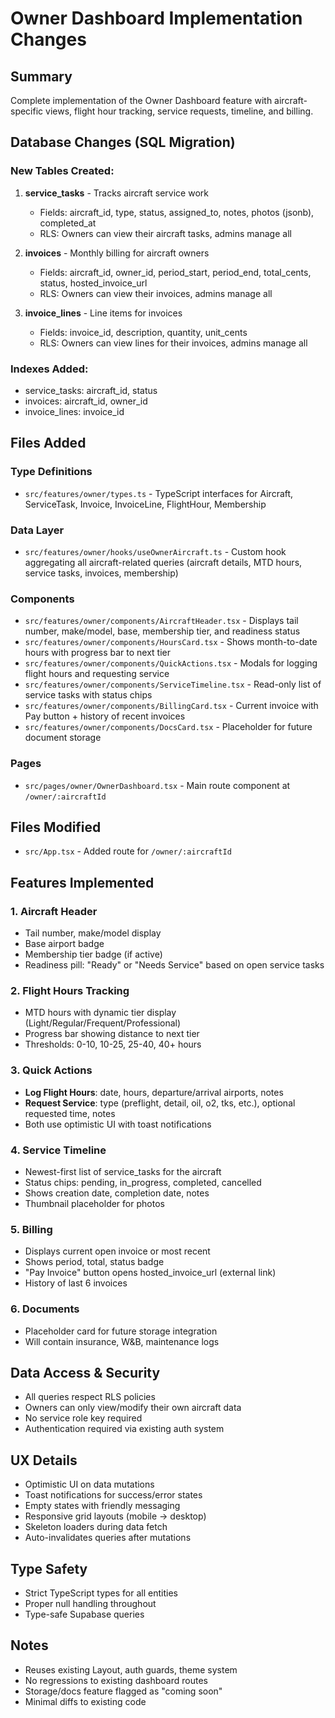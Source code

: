 # Owner Dashboard Implementation Changes

## Summary
Complete implementation of the Owner Dashboard feature with aircraft-specific views, flight hour tracking, service requests, timeline, and billing.

## Database Changes (SQL Migration)

### New Tables Created:
1. **service_tasks** - Tracks aircraft service work
   - Fields: aircraft_id, type, status, assigned_to, notes, photos (jsonb), completed_at
   - RLS: Owners can view their aircraft tasks, admins manage all

2. **invoices** - Monthly billing for aircraft owners
   - Fields: aircraft_id, owner_id, period_start, period_end, total_cents, status, hosted_invoice_url
   - RLS: Owners can view their invoices, admins manage all

3. **invoice_lines** - Line items for invoices
   - Fields: invoice_id, description, quantity, unit_cents
   - RLS: Owners can view lines for their invoices, admins manage all

### Indexes Added:
- service_tasks: aircraft_id, status
- invoices: aircraft_id, owner_id
- invoice_lines: invoice_id

## Files Added

### Type Definitions
- `src/features/owner/types.ts` - TypeScript interfaces for Aircraft, ServiceTask, Invoice, InvoiceLine, FlightHour, Membership

### Data Layer
- `src/features/owner/hooks/useOwnerAircraft.ts` - Custom hook aggregating all aircraft-related queries (aircraft details, MTD hours, service tasks, invoices, membership)

### Components
- `src/features/owner/components/AircraftHeader.tsx` - Displays tail number, make/model, base, membership tier, and readiness status
- `src/features/owner/components/HoursCard.tsx` - Shows month-to-date hours with progress bar to next tier
- `src/features/owner/components/QuickActions.tsx` - Modals for logging flight hours and requesting service
- `src/features/owner/components/ServiceTimeline.tsx` - Read-only list of service tasks with status chips
- `src/features/owner/components/BillingCard.tsx` - Current invoice with Pay button + history of recent invoices
- `src/features/owner/components/DocsCard.tsx` - Placeholder for future document storage

### Pages
- `src/pages/owner/OwnerDashboard.tsx` - Main route component at `/owner/:aircraftId`

## Files Modified
- `src/App.tsx` - Added route for `/owner/:aircraftId`

## Features Implemented

### 1. Aircraft Header
- Tail number, make/model display
- Base airport badge
- Membership tier badge (if active)
- Readiness pill: "Ready" or "Needs Service" based on open service tasks

### 2. Flight Hours Tracking
- MTD hours with dynamic tier display (Light/Regular/Frequent/Professional)
- Progress bar showing distance to next tier
- Thresholds: 0-10, 10-25, 25-40, 40+ hours

### 3. Quick Actions
- **Log Flight Hours**: date, hours, departure/arrival airports, notes
- **Request Service**: type (preflight, detail, oil, o2, tks, etc.), optional requested time, notes
- Both use optimistic UI with toast notifications

### 4. Service Timeline
- Newest-first list of service_tasks for the aircraft
- Status chips: pending, in_progress, completed, cancelled
- Shows creation date, completion date, notes
- Thumbnail placeholder for photos

### 5. Billing
- Displays current open invoice or most recent
- Shows period, total, status badge
- "Pay Invoice" button opens hosted_invoice_url (external link)
- History of last 6 invoices

### 6. Documents
- Placeholder card for future storage integration
- Will contain insurance, W&B, maintenance logs

## Data Access & Security
- All queries respect RLS policies
- Owners can only view/modify their own aircraft data
- No service role key required
- Authentication required via existing auth system

## UX Details
- Optimistic UI on data mutations
- Toast notifications for success/error states
- Empty states with friendly messaging
- Responsive grid layouts (mobile → desktop)
- Skeleton loaders during data fetch
- Auto-invalidates queries after mutations

## Type Safety
- Strict TypeScript types for all entities
- Proper null handling throughout
- Type-safe Supabase queries

## Notes
- Reuses existing Layout, auth guards, theme system
- No regressions to existing dashboard routes
- Storage/docs feature flagged as "coming soon"
- Minimal diffs to existing code

